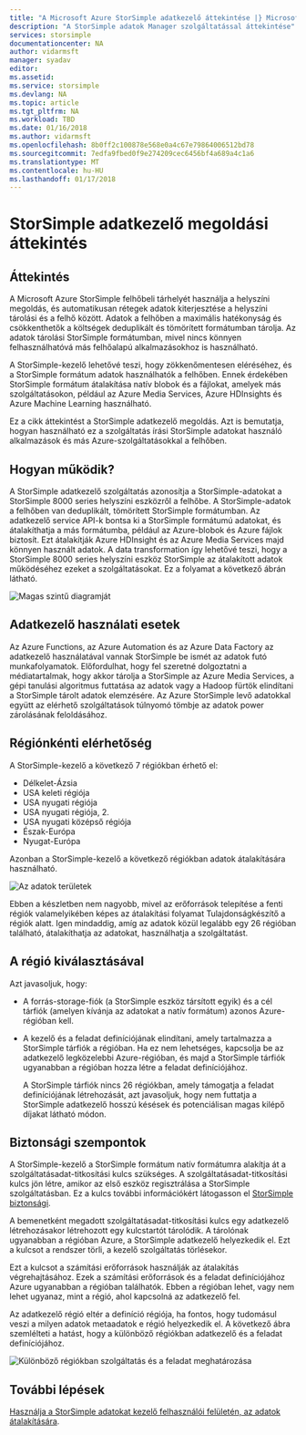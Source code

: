 ```yaml
---
title: "A Microsoft Azure StorSimple adatkezelő áttekintése |} Microsoft Docs"
description: "A StorSimple adatok Manager szolgáltatással áttekintése"
services: storsimple
documentationcenter: NA
author: vidarmsft
manager: syadav
editor: 
ms.assetid: 
ms.service: storsimple
ms.devlang: NA
ms.topic: article
ms.tgt_pltfrm: NA
ms.workload: TBD
ms.date: 01/16/2018
ms.author: vidarmsft
ms.openlocfilehash: 8b0ff2c100878e568e0a4c67e79864006512bd78
ms.sourcegitcommit: 7edfa9fbed0f9e274209cec6456bf4a689a4c1a6
ms.translationtype: MT
ms.contentlocale: hu-HU
ms.lasthandoff: 01/17/2018
---
```

# <a name="storsimple-data-manager-solution-overview"></a>StorSimple adatkezelő megoldási áttekintés

## <a name="overview"></a>Áttekintés

A Microsoft Azure StorSimple felhőbeli tárhelyét használja a helyszíni megoldás, és automatikusan rétegek adatok kiterjesztése a helyszíni tárolási és a felhő között. Adatok a felhőben a maximális hatékonyság és csökkenthetők a költségek deduplikált és tömörített formátumban tárolja. Az adatok tárolási StorSimple formátumban, mivel nincs könnyen felhasználhatóvá más felhőalapú alkalmazásokhoz is használható.

A StorSimple-kezelő lehetővé teszi, hogy zökkenőmentesen eléréséhez, és a StorSimple formátum adatok használhatók a felhőben. Ennek érdekében StorSimple formátum átalakítása natív blobok és a fájlokat, amelyek más szolgáltatásokon, például az Azure Media Services, Azure HDInsights és Azure Machine Learning használható.

Ez a cikk áttekintést a StorSimple adatkezelő megoldás. Azt is bemutatja, hogyan használható ez a szolgáltatás írási StorSimple adatokat használó alkalmazások és más Azure-szolgáltatásokkal a felhőben.

## <a name="how-it-works"></a>Hogyan működik?

A StorSimple adatkezelő szolgáltatás azonosítja a StorSimple-adatokat a StorSimple 8000 series helyszíni eszközről a felhőbe. A StorSimple-adatok a felhőben van deduplikált, tömörített StorSimple formátumban. Az adatkezelő service API-k bontsa ki a StorSimple formátumú adatokat, és átalakíthatja a más formátumba, például az Azure-blobok és Azure fájlok biztosít. Ezt átalakítják Azure HDInsight és az Azure Media Services majd könnyen használt adatok. A data transformation így lehetővé teszi, hogy a StorSimple 8000 series helyszíni eszköz StorSimple az átalakított adatok működéséhez ezeket a szolgáltatásokat. Ez a folyamat a következő ábrán látható.

![Magas szintű diagramját](./media/storsimple-data-manager-overview/storsimple-data-manager-overview2.png)


## <a name="data-manager-use-cases"></a>Adatkezelő használati esetek

Az Azure Functions, az Azure Automation és az Azure Data Factory az adatkezelő használatával vannak StorSimple be ismét az adatok futó munkafolyamatok. Előfordulhat, hogy fel szeretné dolgoztatni a médiatartalmak, hogy akkor tárolja a StorSimple az Azure Media Services, a gépi tanulási algoritmus futtatása az adatok vagy a Hadoop fürtök elindítani a StorSimple tárolt adatok elemzésére. Az Azure StorSimple levő adatokkal együtt az elérhető szolgáltatások túlnyomó tömbje az adatok power zárolásának feloldásához.


## <a name="region-availability"></a>Régiónkénti elérhetőség

A StorSimple-kezelő a következő 7 régiókban érhető el:

 - Délkelet-Ázsia
 - USA keleti régiója
 - USA nyugati régiója
 - USA nyugati régiója, 2.
 - USA nyugati középső régiója
 - Észak-Európa
 - Nyugat-Európa

Azonban a StorSimple-kezelő a következő régiókban adatok átalakítására használható. 

![Az adatok területek](./media/storsimple-data-manager-overview/data-manager-job-definition-different-regions.png)

Ebben a készletben nem nagyobb, mivel az erőforrások telepítése a fenti régiók valamelyikében képes az átalakítási folyamat Tulajdonságkészítő a régiók alatt. Igen mindaddig, amíg az adatok közül legalább egy 26 régióban található, átalakíthatja az adatokat, használhatja a szolgáltatást.


## <a name="choosing-a-region"></a>A régió kiválasztásával

Azt javasoljuk, hogy:
 - A forrás-storage-fiók (a StorSimple eszköz társított egyik) és a cél tárfiók (amelyen kívánja az adatokat a natív formátum) azonos Azure-régióban kell.
 - A kezelő és a feladat definíciójának elindítani, amely tartalmazza a StorSimple tárfiók a régióban. Ha ez nem lehetséges, kapcsolja be az adatkezelő legközelebbi Azure-régióban, és majd a StorSimple tárfiók ugyanabban a régióban hozza létre a feladat definíciójához. 

    A StorSimple tárfiók nincs 26 régiókban, amely támogatja a feladat definíciójának létrehozását, azt javasoljuk, hogy nem futtatja a StorSimple adatkezelő hosszú késések és potenciálisan magas kilépő díjakat látható módon.

## <a name="security-considerations"></a>Biztonsági szempontok

A StorSimple-kezelő a StorSimple formátum natív formátumra alakítja át a szolgáltatásadat-titkosítási kulcs szükséges. A szolgáltatásadat-titkosítási kulcs jön létre, amikor az első eszköz regisztrálása a StorSimple szolgáltatásban. Ez a kulcs további információkért látogasson el [StorSimple biztonsági](storsimple-8000-security.md).

A bemenetként megadott szolgáltatásadat-titkosítási kulcs egy adatkezelő létrehozásakor létrehozott egy kulcstartót tárolódik. A tárolónak ugyanabban a régióban Azure, a StorSimple adatkezelő helyezkedik el. Ezt a kulcsot a rendszer törli, a kezelő szolgáltatás törlésekor.

Ezt a kulcsot a számítási erőforrások használják az átalakítás végrehajtásához. Ezek a számítási erőforrások és a feladat definíciójához Azure ugyanabban a régióban találhatók. Ebben a régióban lehet, vagy nem lehet ugyanaz, mint a régió, ahol kapcsolná az adatkezelő fel.

Az adatkezelő régió eltér a definíció régiója, ha fontos, hogy tudomásul veszi a milyen adatok metaadatok e régió helyezkedik el. A következő ábra szemlélteti a hatást, hogy a különböző régiókban adatkezelő és a feladat definíciójához.

![Különböző régiókban szolgáltatás és a feladat meghatározása](./media/storsimple-data-manager-overview/data-manager-job-different-regions.png)

## <a name="next-steps"></a>További lépések

[Használja a StorSimple adatokat kezelő felhasználói felületén, az adatok átalakítására](storsimple-data-manager-ui.md).
